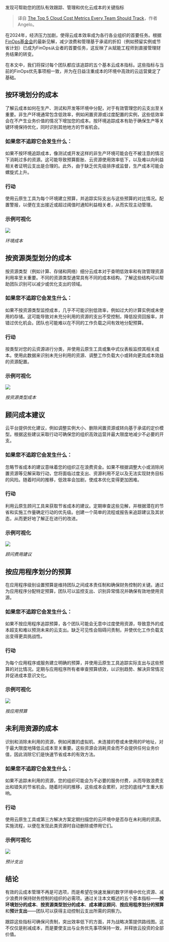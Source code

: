 
<!--
title: 每个团队都应该跟踪的五大云成本指标
cover: https://miro.medium.com/v2/da:true/resize:fit:1200/0*Tf9SFDn0WfyUeTk4
-->

发现可帮助您的团队有效跟踪、管理和优化云成本的关键指标

> 译自 [The Top 5 Cloud Cost Metrics Every Team Should Track](https://towardsaws.com/the-top-5-cloud-cost-metrics-every-team-should-track-9ffe4fa932bb)，作者 Angelo。

在2024年，经济压力加剧，使得云成本效率成为各行各业组织的首要任务。根据[FinOps基金会](https://www.finops.org/insights/key-priorities-shift-in-2024/?utm_source=chatgpt.com)的最新见解，减少浪费和管理基于承诺的折扣（例如预留实例或节省计划）已成为FinOps从业者的首要任务，这反映了从赋能工程师到直接管理财务结果的转变。

在本文中，我们将探讨每个团队都应该追踪的五个基本云成本指标。这些指标与当前的FinOps优先事项相一致，并为在日益注重成本的环境中高效的云运营奠定了基础。

## 按环境划分的成本

了解云成本如何在生产、测试和开发等环境中分配，对于有效管理您的云支出至关重要。非生产环境通常包含低效率，例如闲置资源或过度配置的实例，这些低效率会在不产生业务价值的情况下增加您的成本。按环境追踪成本有助于确保生产等关键环境保持优化，同时识别其他地方的节省机会。

### 如果您不追踪它会发生什么：

如果不按环境追踪成本，像测试或开发这样的非生产环境可能会在不被注意的情况下消耗过多的资源。这可能导致预算膨胀、云资源使用效率低下，以及难以向利益相关者证明云支出是合理的。此外，由于缺乏优先级排序或监督，生产成本可能会螺旋式上升。

### 行动

使用云原生工具为每个环境建立预算，并追踪实际支出与这些预算的对比情况。配置警报，以便在支出接近或超过阈值时通知利益相关者，从而实现主动管理。

### 示例可视化

![](https://miro.medium.com/v2/resize:fit:1400/format:webp/1*xsw1j0rWZkgVgw9dSa2S2A.png)

*环境成本*


## 按资源类型划分的成本

按资源类型（例如计算、存储和网络）细分云成本对于查明低效率和有效管理资源利用率至关重要。不同的资源类型通常具有不同的成本结构，了解这些结构可以帮助团队识别可以减少或优化支出的领域。

### 如果您不追踪它会发生什么：

如果不按资源类型监控成本，几乎不可能识别低效率，例如过大的计算实例或未使用的存储。这可能导致对未充分利用的资源的支出不受控制，降低投资回报率，并错过优化机会。团队也可能难以在不同的工作负载之间有效地分配预算。

### 行动

按类型对您的云资源进行分类，并使用云原生工具或集中式仪表板监控其相关成本。使用此数据来识别未充分利用的资源、调整工作负载大小或转向更具成本效益的资源配置。

### 示例可视化

![](https://miro.medium.com/v2/resize:fit:1400/format:webp/1*Qos22hh4UM9fgfoLiC2_Zg.png)

*按资源类型成本*


## 顾问成本建议

云平台提供优化建议，例如调整实例大小、删除闲置资源或转向基于承诺的定价模型。根据这些建议采取行动可确保您的组织高效运营并最大限度地减少不必要的开支。

### 如果您不追踪它会发生什么：

忽略节省成本的建议意味着您的组织正在浪费资金。如果不根据调整大小或消除闲置资源等见解采取行动，您将面临过度支出、资源利用不足以及无法实现财务目标的风险。随着时间的推移，低效率会加剧，使成本优化变得更加困难。

### 行动

利用云原生顾问工具来获取节省成本的建议。定期审查这些见解，并根据潜在的节省和实施工作量确定行动的优先级。创建一个简单的流程或报告来追踪建议及其状态，从而更好地了解正在进行的改进。

### 示例可视化

![](https://miro.medium.com/v2/resize:fit:1400/format:webp/1*PORl-lyhN_de8O7d1etfSA.png)

*顾问费用建议*


## 按应用程序划分的预算

在应用程序级别设置预算是维持团队之间成本责任制和确保财务控制的关键。通过为应用程序分配特定预算，团队可以监控支出、识别异常情况并确保有效地使用资源。

### 如果您不追踪它会发生什么：

如果不按应用程序追踪预算，各个团队可能会无意中过度使用资源，导致意外的成本超支和难以预测未来的云支出。缺乏可见性会阻碍问责制，并使优化工作负载支出变得更具挑战性。

### 行动

为每个应用程序或服务建立明确的预算，并使用云原生工具追踪实际支出与这些预算的对比情况。定期与应用程序所有者审查预算绩效，以识别趋势、解决异常情况并促进成本意识文化。

### 示例可视化

![](https://miro.medium.com/v2/resize:fit:1400/format:webp/1*6rakxNddD1axaeAgW9hKdg.png)

*按应用预算*


## 未利用资源的成本

识别和消除未利用的资源，例如闲置的虚拟机、未连接的卷或未使用的IP地址，对于最大限度地降低云成本至关重要。这些资源会消耗资金而不会提供任何业务价值，因此消除它们是快速节省成本的有效方法。

### 如果您不追踪它会发生什么：

如果不追踪未利用的资源，您的组织可能会为不必要的服务付费，从而导致浪费支出和错失的节省机会。随着时间的推移，这些成本会累积，对您的底线产生重大影响。

### 行动

使用云原生工具或第三方解决方案定期扫描您的云环境中是否存在未利用的资源。实施流程，以便在发现此类资源时自动删除或停用它们。

### 示例可视化

![](https://miro.medium.com/v2/resize:fit:1400/format:webp/1*9jdSgdXnu2xl6ZBOQXtpwQ.png)

*预计支出*

## 结论

有效的云成本管理不再是可选项，而是希望在快速发展的数字环境中优化资源、减少浪费并保持财务控制的组织的必需项。通过关注本文概述的五个基本指标——**按环境划分的成本**、**按资源类型划分的成本**、**成本建议顾问**、**按应用程序划分的预算**和**预计支出**——团队可以获得主动控制云支出所需的洞察力。

跟踪这些指标可确保问责制，突出效率低下的方面，并为战略决策提供路线图。这不仅仅是削减成本，而是要使支出与业务优先事项保持一致，并释放云投资的全部价值。

